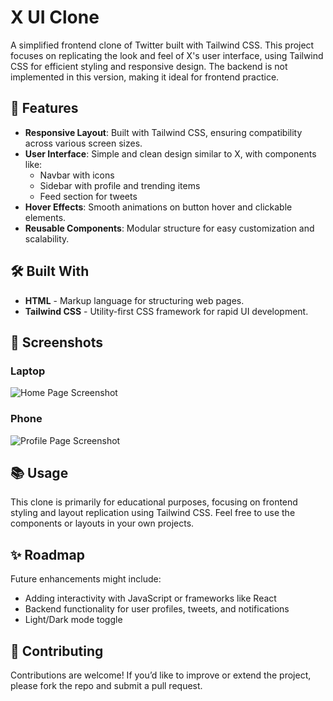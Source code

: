 # X UI Clone

A simplified frontend clone of Twitter built with Tailwind CSS. This project focuses on replicating the look and feel of X's user interface, using Tailwind CSS for efficient styling and responsive design. The backend is not implemented in this version, making it ideal for frontend practice.

## 🚀 Features

- **Responsive Layout**: Built with Tailwind CSS, ensuring compatibility across various screen sizes.
- **User Interface**: Simple and clean design similar to X, with components like:
  - Navbar with icons
  - Sidebar with profile and trending items
  - Feed section for tweets
- **Hover Effects**: Smooth animations on button hover and clickable elements.
- **Reusable Components**: Modular structure for easy customization and scalability.

## 🛠️ Built With

- **HTML** - Markup language for structuring web pages.
- **Tailwind CSS** - Utility-first CSS framework for rapid UI development.

## 📸 Screenshots

### Laptop
![Home Page Screenshot](./screenshots/home.png)

### Phone
![Profile Page Screenshot](./screenshots/profile.png)

## 📚 Usage

This clone is primarily for educational purposes, focusing on frontend styling and layout replication using Tailwind CSS. Feel free to use the components or layouts in your own projects.

## ✨ Roadmap

Future enhancements might include:
- Adding interactivity with JavaScript or frameworks like React
- Backend functionality for user profiles, tweets, and notifications
- Light/Dark mode toggle

## 🤝 Contributing

Contributions are welcome! If you’d like to improve or extend the project, please fork the repo and submit a pull request.
